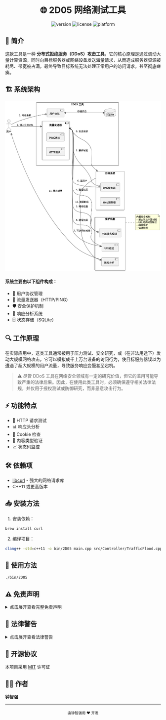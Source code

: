 <div align="center">
  <h1>🌐 2D05 网络测试工具</h1>
  <p>
    <img src="https://img.shields.io/badge/version-1.0.0-blue.svg" alt="version"/>
    <img src="https://img.shields.io/badge/license-MIT-green.svg" alt="license"/>
    <img src="https://img.shields.io/badge/platform-MacOS%20%7C%20Linux-lightgrey.svg" alt="platform"/>
  </p>
</div>

## 📖 简介

这款工具是一种 **分布式拒绝服务（DDoS）攻击工具**，它的核心原理是通过调动大量计算资源，同时向目标服务器或网络设备发送海量请求，从而造成服务器资源被耗尽、带宽被占满，最终导致目标系统无法处理正常用户的访问请求，甚至彻底瘫痪。

## 🏗️ 系统架构

<div align="center">
  <img src="assets/2D05.png" alt="2D05 系统架构图" width="800"/>
</div>

#### 系统主要由以下组件构成：

- 🔐 用户协议管理
- 🌊 流量发送器（HTTP/PING）
- 🛡️ 安全保护机制
- 📝 响应分析系统
- 🗄️ 状态存储（SQLite）


## 🔍 工作原理

在实际应用中，这类工具通常被用于压力测试、安全研究，或（在非法用途下）发动大规模网络攻击。它可以模拟成千上万台设备的访问行为，使目标服务器误以为遭遇了超大规模的用户流量，导致服务响应变慢甚至宕机。

> ⚠️ 尽管 DDoS 工具在网络安全领域有一定的研究价值，但它的滥用可能导致严重的法律后果。因此，在使用此类工具时，必须确保遵守相关法律法规，并仅用于授权测试或防御研究，而非恶意攻击行为。

## ⚡ 功能特点

- 🔄 HTTP 请求测试
- 📊 响应头分析
- 🍪 Cookie 检查
- 📝 内容类型验证
- 📈 状态码监控

## 🛠️ 依赖项

- [libcurl](https://curl.se/libcurl/) - 强大的网络请求库
- C++11 或更高版本

## 📥 安装方法

1. 安装依赖：
```bash
brew install curl
````

2. 编译项目：

```bash
clang++ -std=c++11 -o bin/2D05 main.cpp src/Controller/TrafficFlood.cpp -lcurl
```

## 🚀 使用方法

```bash
./bin/2D05
```

## ⚠️ 免责声明

<details>
<summary>点击展开查看完整免责声明</summary>

作为本软件的作者，我明确声明：本软件仅用于合法、合规、合理的用途。任何用户使用本软件执行的操作均由用户自行承担责任。本人不对任何因使用本软件而导致的直接或间接损害、法律责任、经济损失、数据丢失或其他任何后果承担责任。

</details>

## 📜 法律警告

<details>
<summary>点击展开查看法律警告</summary>

本软件仅供合法用途，任何滥用均由用户自行承担责任，作者概不负责。根据《中华人民共和国网络安全法》《中华人民共和国刑法》《计算机信息系统安全保护条例》等法律，未经授权入侵计算机系统、传播恶意软件、窃取数据、进行网络诈骗、攻击关键信息基础设施等行为均属违法，违法者可被判处最高七年以上有期徒刑，并处以罚金或财产没收。

</details>

## 📄 开源协议

本项目采用 [MIT](LICENSE) 许可证

## 👨‍💻 作者

**钟智强**

---

<div align="center">
  <sub>由钟智强用 ❤️ 开发</sub>
</div>